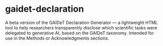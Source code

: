 # gaidet-declaration
A beta version of the GAIDeT Declaration Generator — a lightweight HTML tool to help researchers transparently disclose which scientific tasks were delegated to generative AI, based on the GAIDeT taxonomy. Intended for use in the Methods or Acknowledgments sections.
